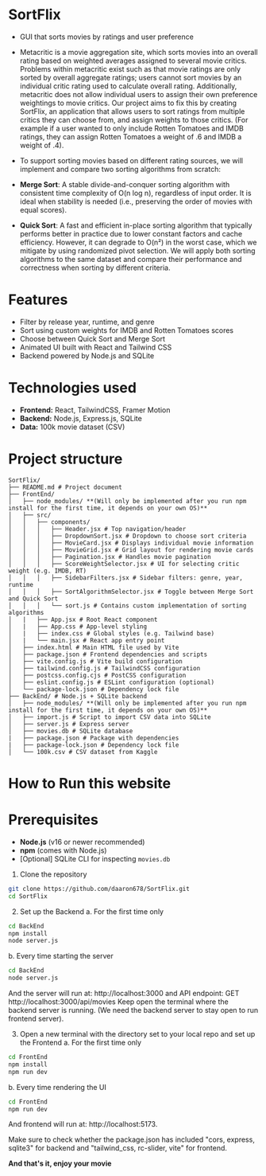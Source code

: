 # SortFlix
- GUI that sorts movies by ratings and user preference

- Metacritic is a movie aggregation site, which sorts movies into an overall rating based on weighted averages assigned to several movie critics. Problems within metacritic exist such as that movie ratings are only sorted by overall aggregate ratings; users cannot sort movies by an individual critic rating used to calculate overall rating. Additionally, metacritic does not allow individual users to assign their own preference weightings to movie critics. 
Our project aims to fix this by creating SortFlix, an application that allows users to sort ratings from multiple critics they can choose from, and assign weights to those critics. (For example if a user wanted to only include Rotten Tomatoes and IMDB ratings, they can assign Rotten Tomatoes a weight of .6 and IMDB a weight of .4).

- To support sorting movies based on different rating sources, we will implement and compare two sorting algorithms from scratch:
- **Merge Sort**: A stable divide-and-conquer sorting algorithm with consistent time complexity of O(n log n), regardless of input order. It is ideal when stability is needed (i.e., preserving the order of movies with equal scores).
- **Quick Sort**: A fast and efficient in-place sorting algorithm that typically performs better in practice due to lower constant factors and cache efficiency. However, it can degrade to O(n²) in the worst case, which we mitigate by using randomized pivot selection.
We will apply both sorting algorithms to the same dataset and compare their performance and correctness when sorting by different criteria.

# Features

- Filter by release year, runtime, and genre
- Sort using custom weights for IMDB and Rotten Tomatoes scores
- Choose between Quick Sort and Merge Sort
- Animated UI built with React and Tailwind CSS
- Backend powered by Node.js and SQLite

# Technologies used

- **Frontend:** React, TailwindCSS, Framer Motion
- **Backend:** Node.js, Express.js, SQLite
- **Data:** 100k movie dataset (CSV)

# Project structure
<pre><code>SortFlix/
├── README.md # Project document
├── FrontEnd/
│   ├── node_modules/ **(Will only be implemented after you run npm install for the first time, it depends on your own OS)**
│   ├── src/
│   │   ├── components/                
│   │   │   ├── Header.jsx # Top navigation/header
│   │   │   ├── DropdownSort.jsx # Dropdown to choose sort criteria
│   │   │   ├── MovieCard.jsx # Displays individual movie information
│   │   │   ├── MovieGrid.jsx # Grid layout for rendering movie cards
│   │   │   ├── Pagination.jsx # Handles movie pagination
│   │   │   ├── ScoreWeightSelector.jsx # UI for selecting critic weight (e.g. IMDB, RT)
│   │   │   ├── SidebarFilters.jsx # Sidebar filters: genre, year, runtime
│   │   │   ├── SortAlgorithmSelector.jsx # Toggle between Merge Sort and Quick Sort
│   │   │   └── sort.js # Contains custom implementation of sorting algorithms
│   |   ├── App.jsx # Root React component
│   |   ├── App.css # App-level styling
│   |   ├── index.css # Global styles (e.g. Tailwind base)
│   |   └── main.jsx # React app entry point
│   ├── index.html # Main HTML file used by Vite
│   ├── package.json # Frontend dependencies and scripts
│   ├── vite.config.js # Vite build configuration
│   ├── tailwind.config.js # TailwindCSS configuration
│   ├── postcss.config.cjs # PostCSS configuration
│   ├── eslint.config.js # ESLint configuration (optional)
│   └── package-lock.json # Dependency lock file
├── BackEnd/ # Node.js + SQLite backend
│   ├── node_modules/ **(Will only be implemented after you run npm install for the first time, it depends on your own OS)**   
│   ├── import.js # Script to import CSV data into SQLite
│   ├── server.js # Express server
│   ├── movies.db # SQLite database
|   ├── package.json # Package with dependencies
|   ├── package-lock.json # Dependency lock file
│   └── 100k.csv # CSV dataset from Kaggle
</code></pre>

# How to Run this website

# Prerequisites

- **Node.js** (v16 or newer recommended)
- **npm** (comes with Node.js)
- [Optional] SQLite CLI for inspecting `movies.db`

1. Clone the repository

```bash
git clone https://github.com/daaron678/SortFlix.git
cd SortFlix
```

2. Set up the Backend
   a. For the first time only
```bash
cd BackEnd
npm install
node server.js
```
  b. Every time starting the server
```bash
cd BackEnd
node server.js
```
And the server will run at: http://localhost:3000 and API endpoint: GET http://localhost:3000/api/movies
Keep open the terminal where the backend server is running. (We need the backend server to stay open to run
frontend server).

3. Open a new terminal with the directory set to your local repo and set up the Frontend
   a. For the first time only
``` bash
cd FrontEnd
npm install
npm run dev
```
  b. Every time rendering the UI
```bash
cd FrontEnd
npm run dev
```
And frontend will run at: http://localhost:5173. 

Make sure to check whether the package.json has included "cors, express, sqlite3" for backend and "tailwind_css, rc-slider, vite" for frontend.

**And that's it, enjoy your movie**
